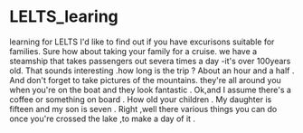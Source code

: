 # LELTS_learing
learning for LELTS
I'd like to find out if you have excurisons suitable for families.
Sure how about taking your family for a cruise.
we have a steamship that takes passengers out severa times a day -it's over 100years old.
That sounds interesting .how long is the trip ?
About an hour and  a half .
And don't forget to take pictures of the mountains.
they're all around you when you're on the boat and they look fantastic .
Ok,and I assume there's a coffee or something on board .
How old your children .
My daughter is fifteen and my son is seven .
Right ,well there various things you can do  once you're crossed  the lake ,to make  a day of it .
